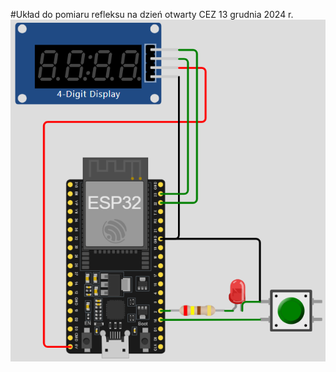 #Układ do pomiaru refleksu na dzień otwarty CEZ 13 grudnia 2024 r.
![schemat](https://github.com/gcygan2/reflex/blob/main/schemat.png)
